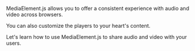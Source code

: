 MediaElement.js allows you to offer a consistent experience with audio and video across browsers. 

You can also customize the players to your heart's content. 

Let's learn how to use MediaElement.js to share audio and video with your users.